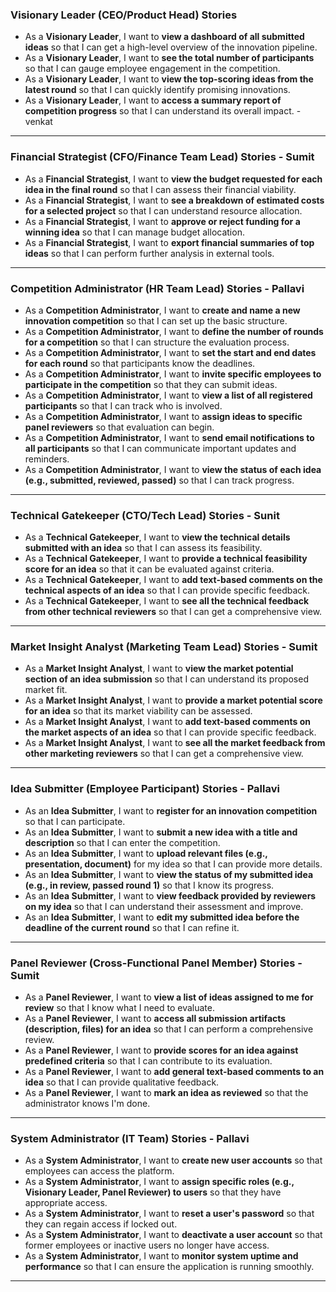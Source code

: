 ### Visionary Leader (CEO/Product Head) Stories

* As a **Visionary Leader**, I want to **view a dashboard of all submitted ideas** so that I can get a high-level overview of the innovation pipeline.
* As a **Visionary Leader**, I want to **see the total number of participants** so that I can gauge employee engagement in the competition.
* As a **Visionary Leader**, I want to **view the top-scoring ideas from the latest round** so that I can quickly identify promising innovations.
* As a **Visionary Leader**, I want to **access a summary report of competition progress** so that I can understand its overall impact. - venkat

---

### Financial Strategist (CFO/Finance Team Lead) Stories - Sumit

* As a **Financial Strategist**, I want to **view the budget requested for each idea in the final round** so that I can assess their financial viability.
* As a **Financial Strategist**, I want to **see a breakdown of estimated costs for a selected project** so that I can understand resource allocation.
* As a **Financial Strategist**, I want to **approve or reject funding for a winning idea** so that I can manage budget allocation.
* As a **Financial Strategist**, I want to **export financial summaries of top ideas** so that I can perform further analysis in external tools.

---

### Competition Administrator (HR Team Lead) Stories - Pallavi

* As a **Competition Administrator**, I want to **create and name a new innovation competition** so that I can set up the basic structure.
* As a **Competition Administrator**, I want to **define the number of rounds for a competition** so that I can structure the evaluation process.
* As a **Competition Administrator**, I want to **set the start and end dates for each round** so that participants know the deadlines.
* As a **Competition Administrator**, I want to **invite specific employees to participate in the competition** so that they can submit ideas.
* As a **Competition Administrator**, I want to **view a list of all registered participants** so that I can track who is involved.
* As a **Competition Administrator**, I want to **assign ideas to specific panel reviewers** so that evaluation can begin.
* As a **Competition Administrator**, I want to **send email notifications to all participants** so that I can communicate important updates and reminders.
* As a **Competition Administrator**, I want to **view the status of each idea (e.g., submitted, reviewed, passed)** so that I can track progress.

---

### Technical Gatekeeper (CTO/Tech Lead) Stories - Sunit

* As a **Technical Gatekeeper**, I want to **view the technical details submitted with an idea** so that I can assess its feasibility.
* As a **Technical Gatekeeper**, I want to **provide a technical feasibility score for an idea** so that it can be evaluated against criteria.
* As a **Technical Gatekeeper**, I want to **add text-based comments on the technical aspects of an idea** so that I can provide specific feedback.
* As a **Technical Gatekeeper**, I want to **see all the technical feedback from other technical reviewers** so that I can get a comprehensive view.

---

### Market Insight Analyst (Marketing Team Lead) Stories - Sumit

* As a **Market Insight Analyst**, I want to **view the market potential section of an idea submission** so that I can understand its proposed market fit.
* As a **Market Insight Analyst**, I want to **provide a market potential score for an idea** so that its market viability can be assessed.
* As a **Market Insight Analyst**, I want to **add text-based comments on the market aspects of an idea** so that I can provide specific feedback.
* As a **Market Insight Analyst**, I want to **see all the market feedback from other marketing reviewers** so that I can get a comprehensive view.

---

### Idea Submitter (Employee Participant) Stories - Pallavi

* As an **Idea Submitter**, I want to **register for an innovation competition** so that I can participate.
* As an **Idea Submitter**, I want to **submit a new idea with a title and description** so that I can enter the competition.
* As an **Idea Submitter**, I want to **upload relevant files (e.g., presentation, document)** for my idea so that I can provide more details.
* As an **Idea Submitter**, I want to **view the status of my submitted idea (e.g., in review, passed round 1)** so that I know its progress.
* As an **Idea Submitter**, I want to **view feedback provided by reviewers on my idea** so that I can understand their assessment and improve.
* As an **Idea Submitter**, I want to **edit my submitted idea before the deadline of the current round** so that I can refine it.

---

### Panel Reviewer (Cross-Functional Panel Member) Stories - Sumit

* As a **Panel Reviewer**, I want to **view a list of ideas assigned to me for review** so that I know what I need to evaluate.
* As a **Panel Reviewer**, I want to **access all submission artifacts (description, files) for an idea** so that I can perform a comprehensive review.
* As a **Panel Reviewer**, I want to **provide scores for an idea against predefined criteria** so that I can contribute to its evaluation.
* As a **Panel Reviewer**, I want to **add general text-based comments to an idea** so that I can provide qualitative feedback.
* As a **Panel Reviewer**, I want to **mark an idea as reviewed** so that the administrator knows I'm done.

---

### System Administrator (IT Team) Stories - Pallavi

* As a **System Administrator**, I want to **create new user accounts** so that employees can access the platform.
* As a **System Administrator**, I want to **assign specific roles (e.g., Visionary Leader, Panel Reviewer) to users** so that they have appropriate access.
* As a **System Administrator**, I want to **reset a user's password** so that they can regain access if locked out.
* As a **System Administrator**, I want to **deactivate a user account** so that former employees or inactive users no longer have access.
* As a **System Administrator**, I want to **monitor system uptime and performance** so that I can ensure the application is running smoothly.

---
